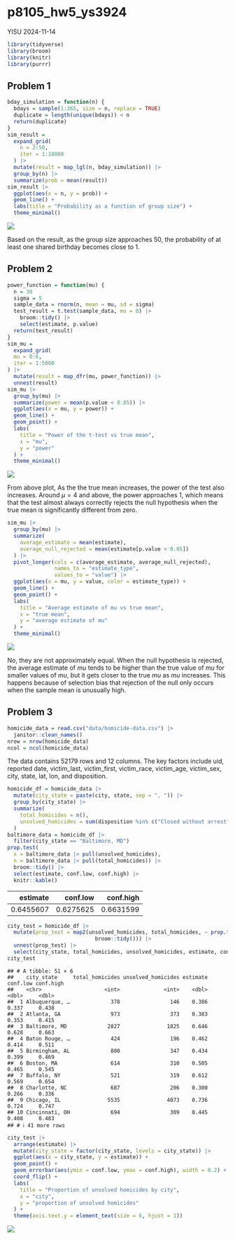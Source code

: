 p8105_hw5_ys3924
================
YISU
2024-11-14

``` r
library(tidyverse)
library(broom)
library(knitr)
library(purrr)
```

## Problem 1

``` r
bday_simulation = function(n) {
  bdays = sample(1:365, size = n, replace = TRUE)
  duplicate = length(unique(bdays)) < n
  return(duplicate)
}
sim_result = 
  expand_grid(
    n = 2:50,
    iter = 1:10000
  ) |>
  mutate(result = map_lgl(n, bday_simulation)) |>
  group_by(n) |>
  summarize(prob = mean(result))
sim_result |>
  ggplot(aes(x = n, y = prob)) +
  geom_line() +
  labs(title = "Probability as a function of group size") +
  theme_minimal()
```

![](p8105_hw5_ys3924_files/figure-gfm/unnamed-chunk-1-1.png)<!-- -->

Based on the result, as the group size approaches 50, the probability of
at least one shared birthday becomes close to 1.

## Problem 2

``` r
power_function = function(mu) {
  n = 30
  sigma = 5
  sample_data = rnorm(n, mean = mu, sd = sigma)
  test_result = t.test(sample_data, mu = 0) |>
    broom::tidy() |>
    select(estimate, p.value)
  return(test_result)
}
sim_mu =
  expand_grid(
  mu = 0:6,
  iter = 1:5000
) |>
  mutate(result = map_dfr(mu, power_function)) |>
  unnest(result)
sim_mu |>
  group_by(mu) |>
  summarize(power = mean(p.value < 0.05)) |>
  ggplot(aes(x = mu, y = power)) +
  geom_line() +
  geom_point() +
  labs(
    title = "Power of the t-test vs true mean",
    x = "mu",
    y = "power"
  ) +
  theme_minimal()
```

![](p8105_hw5_ys3924_files/figure-gfm/unnamed-chunk-2-1.png)<!-- -->

From above plot, As the the true mean increases, the power of the test
also increases. Around $\mu=4$ and above, the power approaches 1, which
means that the test almost always correctly rejects the null hypothesis
when the true mean is significantly different from zero.

``` r
sim_mu |>
  group_by(mu) |>
  summarize(
    average_estimate = mean(estimate),
    average_null_rejected = mean(estimate[p.value < 0.05])
  ) |>
  pivot_longer(cols = c(average_estimate, average_null_rejected),
               names_to = "estimate_type",
               values_to = "value") |>
  ggplot(aes(x = mu, y = value, color = estimate_type)) +
  geom_line() +
  geom_point() +
  labs(
    title = "Average estimate of mu vs true mean",
    x = "true mean",
    y = "average estimate of mu"
  ) +
  theme_minimal()
```

![](p8105_hw5_ys3924_files/figure-gfm/unnamed-chunk-3-1.png)<!-- -->

No, they are not approximately equal. When the null hypothesis is
rejected, the average estimate of $mu$ tends to be higher than the true
value of $mu$ for smaller values of $mu$, but it gets closer to the true
$mu$ as $mu$ increases. This happens because of selection bias that
rejection of the null only occurs when the sample mean is unusually
high.

## Problem 3

``` r
homicide_data = read.csv("data/homicide-data.csv") |>
  janitor::clean_names()
nrow = nrow(homicide_data)
ncol = ncol(homicide_data)
```

The data contains 52179 rows and 12 columns. The key factors include
uid, reported date, victim_last, victim_first, victim_race, victim_age,
victim_sex, city, state, lat, lon, and disposition.

``` r
homicide_df = homicide_data |>
  mutate(city_state = paste(city, state, sep = ", ")) |>
  group_by(city_state) |>
  summarize(
    total_homicides = n(),
    unsolved_homicides = sum(disposition %in% c("Closed without arrest", "Open/No arrest"))
  )
baltimore_data = homicide_df |>
  filter(city_state == "Baltimore, MD")
prop.test(
  x = baltimore_data |> pull(unsolved_homicides), 
  n = baltimore_data |> pull(total_homicides)) |>
  broom::tidy() |>
  select(estimate, conf.low, conf.high) |>
  knitr::kable()
```

|  estimate |  conf.low | conf.high |
|----------:|----------:|----------:|
| 0.6455607 | 0.6275625 | 0.6631599 |

``` r
city_test = homicide_df |>
  mutate(prop_test = map2(unsolved_homicides, total_homicides, ~ prop.test(.x, .y) |>
                            broom::tidy())) |>
  unnest(prop_test) |>
  select(city_state, total_homicides, unsolved_homicides, estimate, conf.low, conf.high)
city_test
```

    ## # A tibble: 51 × 6
    ##    city_state     total_homicides unsolved_homicides estimate conf.low conf.high
    ##    <chr>                    <int>              <int>    <dbl>    <dbl>     <dbl>
    ##  1 Albuquerque, …             378                146    0.386    0.337     0.438
    ##  2 Atlanta, GA                973                373    0.383    0.353     0.415
    ##  3 Baltimore, MD             2827               1825    0.646    0.628     0.663
    ##  4 Baton Rouge, …             424                196    0.462    0.414     0.511
    ##  5 Birmingham, AL             800                347    0.434    0.399     0.469
    ##  6 Boston, MA                 614                310    0.505    0.465     0.545
    ##  7 Buffalo, NY                521                319    0.612    0.569     0.654
    ##  8 Charlotte, NC              687                206    0.300    0.266     0.336
    ##  9 Chicago, IL               5535               4073    0.736    0.724     0.747
    ## 10 Cincinnati, OH             694                309    0.445    0.408     0.483
    ## # ℹ 41 more rows

``` r
city_test |>
  arrange(estimate) |>
  mutate(city_state = factor(city_state, levels = city_state)) |>
  ggplot(aes(x = city_state, y = estimate)) +
  geom_point() +
  geom_errorbar(aes(ymin = conf.low, ymax = conf.high), width = 0.2) +
  coord_flip() +
  labs(
    title = "Proportion of unsolved homicides by city",
    x = "city",
    y = "proportion of unsolved homicides"
  ) +
  theme(axis.text.y = element_text(size = 6, hjust = 1))
```

![](p8105_hw5_ys3924_files/figure-gfm/unnamed-chunk-7-1.png)<!-- -->
